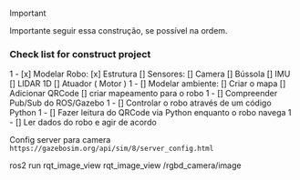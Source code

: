 >[!IMPORTANT]
> Importante seguir essa construção, se possível na ordem.

### Check list for construct project

1 - [x] Modelar Robo:
  [x] Estrutura
  [] Sensores:
    [] Camera
    [] Bússola
    [] IMU
    [] LIDAR 1D
  [] Atuador ( Motor )
1 - [] Modelar ambiente:
    [] Criar o mapa
    [] Adicionar QRCode
    [] criar mapeamento para o robo
1 - [] Compreender Pub/Sub do ROS/Gazebo
1 - [] Controlar o robo através de um código Python
1 - [] Fazer leitura do QRCode via Python enquanto o robo navega
1 - [] Ler dados do robo e agir de acordo



Config server para camera
`https://gazebosim.org/api/sim/8/server_config.html`

ros2 run rqt_image_view rqt_image_view /rgbd_camera/image